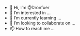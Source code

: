 - 👋 Hi, I’m @Dronfoer
- 👀 I’m interested in ...
- 🌱 I’m currently learning ...
- 💞️ I’m looking to collaborate on ...
- 📫 How to reach me ...

<!---
Dronfoer/Dronfoer is a ✨ special ✨ repository because its `README.md` (this file) appears on your GitHub profile.
You can click the Preview link to take a look at your changes.
--->
